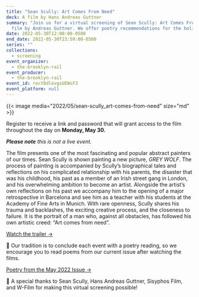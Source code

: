```yaml
---
title: "Sean Scully: Art Comes From Need"
deck: A film by Hans Andreas Guttner
summary: "Join us for a virtual screening of Sean Scully: Art Comes From Need, a
  film by Andreas Guttner. We offer poetry recommendations for the holiday."
date: 2022-05-30T12:00:00-0500
end_date: 2022-05-30T23:59:00-0500
series: ""
collections:
  - screening
event_organizer:
  - the-brooklyn-rail
event_producer:
  - the-brooklyn-rail
event_id: recY8dlevgsUEWsF3
event_platform: null
---
```

{{< image media="2022/05/sean-scully_art-comes-from-need" size="md" >}}

Register to receive a link and password that will grant access to the film throughout the day on **Monday, May 30.**

***Please note** this is not a live event.*

The film presents one of the most fascinating and popular abstract painters of our times. Sean Scully is shown painting a new picture, *GREY WOLF*. The process of painting is accompanied by Scully’s biographical tales and reflections on his complicated relationship with his parents, the disaster that was his childhood, his past as a member of an Irish street gang in London, and his overwhelming ambition to become an artist. Alongside the artist’s own reflections on his past we accompany him to the opening of a major retrospective in Barcelona and see him as a teacher with his students at the Academy of Fine Arts in Munich. With rare openness, Scully shares his trauma and backlashes, the exciting creative process, and the closeness to failure. It is the portrait of a man who, against all obstacles, has followed his own artistic creed: “Art comes from need”.

[Watch the trailer →](https://www.youtube.com/watch?v=DU370JPtQbI)

📖 Our tradition is to conclude each event with a poetry reading, so we encourage you to read poems from our current issue after watching the films.

[Poetry from the May 2022 Issue →](https://brooklynrail.org/2022/5/poetry)

🙏 A special thanks to Sean Scully, Hans Andreas Guttner, Sisyphos Film, and W-Film for making this virtual screening possible!